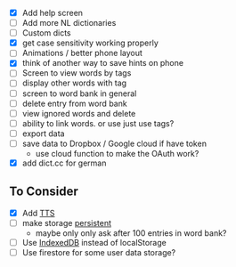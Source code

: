 
- [x] Add help screen
- [ ] Add more NL dictionaries
- [ ] Custom dicts
- [x] get case sensitivity working properly
- [ ] Animations / better phone layout
- [x] think of another way to save hints on phone
- [ ] Screen to view words by tags
- [ ] display other words with tag
- [ ] screen to word bank in general
- [ ] delete entry from word bank
- [ ] view ignored words and delete
- [ ] ability to link words. or use just use tags?
- [ ] export data
- [ ] save data to Dropbox / Google cloud if have token
    - use cloud function to make the OAuth work?
- [x] add dict.cc for german

## To Consider
- [x] Add [TTS](https://wicg.github.io/speech-api/#tts-section)
- [ ] make storage [persistent](https://developers.google.com/web/updates/2016/06/persistent-storage?hl=en)
    - maybe only only ask after 100 entries in word bank?
- [ ] Use [IndexedDB](https://developer.mozilla.org/en-US/docs/Web/API/IndexedDB_API)
    instead of localStorage
- [ ] Use firestore for some user data storage?
